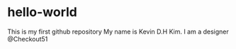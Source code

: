 # hello-world
This is my first github repository
My name is Kevin D.H Kim.
I am a designer @Checkout51
